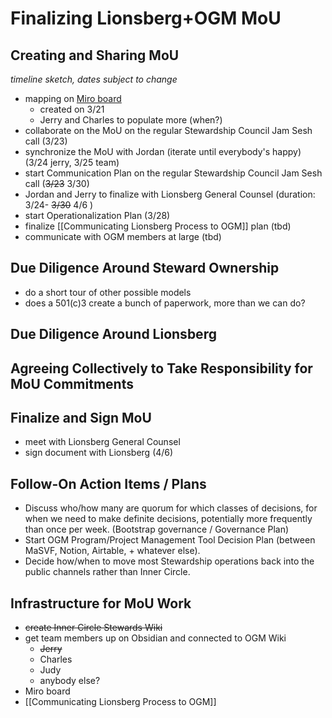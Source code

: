 # Finalizing Lionsberg+OGM MoU

## Creating and Sharing MoU

*timeline sketch, dates subject to change*

- mapping on [Miro board](https://miro.com/app/board/o9J_lORD1MI=/)
    - created on 3/21
    - Jerry and Charles to populate more (when?)
- collaborate on the MoU on the regular Stewardship Council Jam Sesh call (3/23)
- synchronize the MoU with Jordan (iterate until everybody's happy) (3/24 jerry, 3/25 team)
- start Communication Plan on the regular Stewardship Council Jam Sesh call (~~3/23~~ 3/30)
- Jordan and Jerry to finalize with Lionsberg General Counsel (duration: 3/24- ~~3/30~~ 4/6 )
- start Operationalization Plan (3/28)
- finalize [[Communicating Lionsberg Process to OGM]] plan (tbd)
- communicate with OGM members at large (tbd)

## Due Diligence Around Steward Ownership
- do a short tour of other possible models
- does a 501(c)3 create a bunch of paperwork, more than we can do?

## Due Diligence Around Lionsberg

## Agreeing Collectively to Take Responsibility for MoU Commitments 

## Finalize and Sign MoU
- meet with Lionsberg General Counsel
- sign document with Lionsberg (4/6)

## Follow-On Action Items / Plans

- Discuss who/how many are quorum for which classes of decisions, for when we need to make definite decisions, potentially more frequently than once per week. (Bootstrap governance / Governance Plan)
- Start OGM Program/Project Management Tool Decision Plan (between MaSVF, Notion, Airtable, + whatever else).
- Decide how/when to move most Stewardship operations back into the public channels rather than Inner Circle.

## Infrastructure for MoU Work

- ~~create Inner Circle Stewards Wiki~~
- get team members up on Obsidian and connected to OGM Wiki
    - ~~Jerry~~
    - Charles
    - Judy
    - anybody else?
- Miro board
- [[Communicating Lionsberg Process to OGM]]